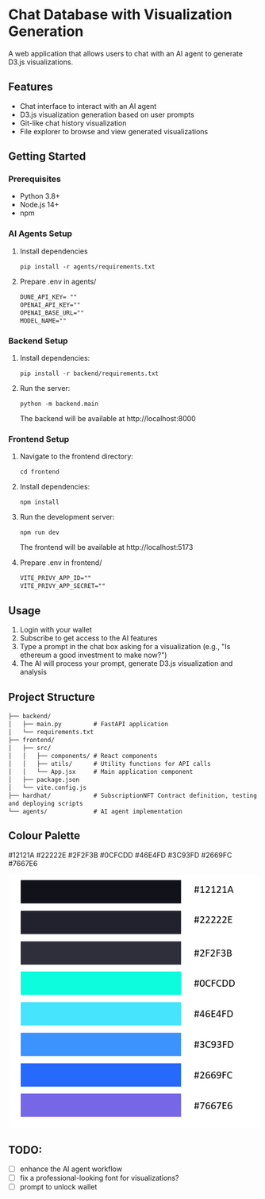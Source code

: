 # Chat Database with Visualization Generation

A web application that allows users to chat with an AI agent to generate D3.js visualizations.

## Features

- Chat interface to interact with an AI agent
- D3.js visualization generation based on user prompts
- Git-like chat history visualization
- File explorer to browse and view generated visualizations

## Getting Started

### Prerequisites

- Python 3.8+
- Node.js 14+
- npm

### AI Agents Setup

1. Install dependencies
   ```
   pip install -r agents/requirements.txt
   ```

2. Prepare .env in agents/
   ```
   DUNE_API_KEY= ""
   OPENAI_API_KEY=""
   OPENAI_BASE_URL=""
   MODEL_NAME=""
   ```

### Backend Setup

1. Install dependencies:
   ```
   pip install -r backend/requirements.txt
   ```

3. Run the server:
   ```
   python -m backend.main
   ```
   The backend will be available at http://localhost:8000

### Frontend Setup

1. Navigate to the frontend directory:
   ```
   cd frontend
   ```

2. Install dependencies:
   ```
   npm install
   ```

3. Run the development server:
   ```
   npm run dev
   ```
   The frontend will be available at http://localhost:5173

4. Prepare .env in frontend/
   ```
   VITE_PRIVY_APP_ID=""
   VITE_PRIVY_APP_SECRET=""
   ```

## Usage

1. Login with your wallet
2. Subscribe to get access to the AI features
3. Type a prompt in the chat box asking for a visualization (e.g., "Is ethereum a good investment to make now?")
4. The AI will process your prompt, generate D3.js visualization and analysis

## Project Structure

```
├── backend/
│   ├── main.py         # FastAPI application
│   └── requirements.txt
├── frontend/
│   ├── src/
│   │   ├── components/ # React components
│   │   ├── utils/      # Utility functions for API calls
│   │   └── App.jsx     # Main application component
│   ├── package.json
│   └── vite.config.js
├── hardhat/            # SubscriptionNFT Contract definition, testing and deploying scripts
└── agents/             # AI agent implementation
```


## Colour Palette

#12121A
#22222E
#2F2F3B
#0CFCDD
#46E4FD
#3C93FD
#2669FC
#7667E6

![Moodboard](images/moodboard.png)

## TODO:

- [ ] enhance the AI agent workflow
- [ ] fix a professional-looking font for visualizations?
- [ ] prompt to unlock wallet